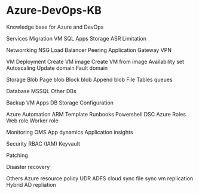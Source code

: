 # Azure-DevOps-KB
Knowledge base for Azure and DevOps


Services
Migration
VM 
SQL
Apps
Storage
ASR Limitation

Networrking
NSG
Load Balancer
Peering
Application Gateway
VPN

VM Deployment
Create VM image
Create VM from image
Availability set
Autoscaling
Update domain
Fault domain

Storage
Blob
Page blob
Block blob
Append blob
File
Tables
queues

Database
MSSQL
Other DBs

Backup
VM
Apps
DB
Storage
Configuration

Azure Automation
ARM Template
Runbooks
Powershell DSC
Azure Roles
Web role
Worker role

Monitoring
OMS
App dynamics
Application insights

Security
RBAC (IAM)
Keyvault

Patching

Disaster recovery

Others
Azure resource policy
UDR
ADFS
cloud sync
file sync
vm replication
Hybrid AD repliation
